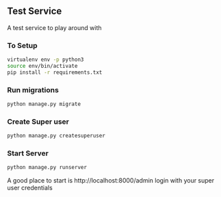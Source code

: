 ## Test Service

A test service to play around with


### To Setup

```bash
virtualenv env -p python3
source env/bin/activate
pip install -r requirements.txt
```

### Run migrations

```bash
python manage.py migrate
```

### Create Super user

```bash
python manage.py createsuperuser
```

### Start Server

```bash
python manage.py runserver
```

A good place to start is http://localhost:8000/admin
login with your super user credentials